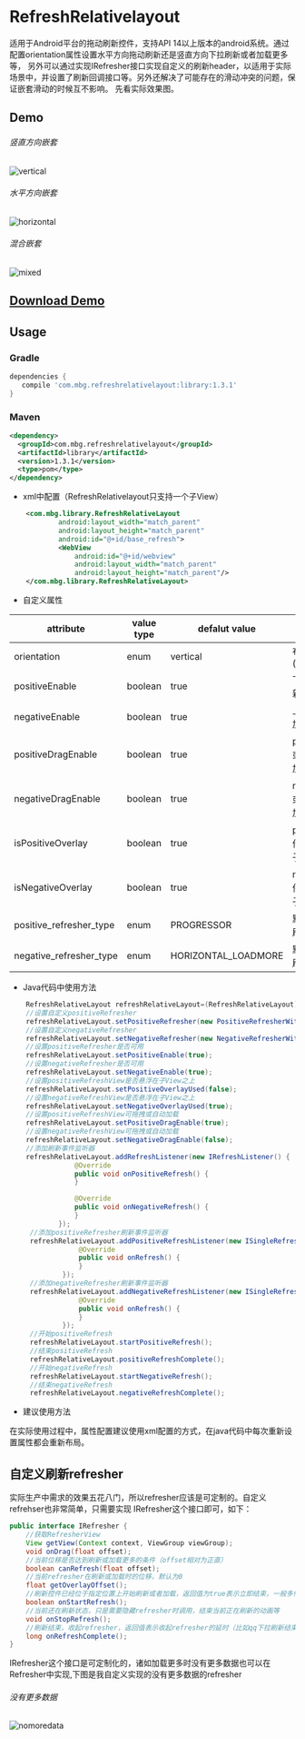 # RefreshRelativelayout
适用于Android平台的拖动刷新控件，支持API 14以上版本的android系统。通过配置orientation属性设置水平方向拖动刷新还是竖直方向下拉刷新或者加载更多等，
另外可以通过实现IRefresher接口实现自定义的刷新header，以适用于实际场景中，并设置了刷新回调接口等。另外还解决了可能存在的滑动冲突的问题，保证嵌套滑动的时候互不影响。
先看实际效果图。
## Demo
###### 竖直方向嵌套
![vertical](https://github.com/KevinMbg/DemoImages/blob/master/RefreshRelativelayoutDemos/vertical.gif)
###### 水平方向嵌套
![horizontal](https://github.com/KevinMbg/DemoImages/blob/master/RefreshRelativelayoutDemos/horizontal.gif)
###### 混合嵌套
![mixed](https://github.com/KevinMbg/DemoImages/blob/master/RefreshRelativelayoutDemos/mixed.gif)

[Download Demo](https://github.com/KevinMbg/DemoImages/blob/master/RefreshRelativelayoutDemos/app-debug.apk)
----

Usage
-----
### Gradle
```groovy
dependencies {
   compile 'com.mbg.refreshrelativelayout:library:1.3.1'
}
```
### Maven
```xml
<dependency>
  <groupId>com.mbg.refreshrelativelayout</groupId>
  <artifactId>library</artifactId>
  <version>1.3.1</version>
  <type>pom</type>
</dependency>
```
* xml中配置（RefreshRelativelayout只支持一个子View）
```xml
    <com.mbg.library.RefreshRelativeLayout
            android:layout_width="match_parent"
            android:layout_height="match_parent"
            android:id="@+id/base_refresh">
            <WebView
                android:id="@+id/webview"
                android:layout_width="match_parent"
                android:layout_height="match_parent"/>
    </com.mbg.library.RefreshRelativeLayout>
```
* 自定义属性

|attribute|value type|defalut value| description|
| --- | --- | --- | --- |
|orientation|enum|vertical|布局方式水平或竖直(horizontal/vertical)|
|positiveEnable|boolean|true|下拉刷新或者右滑刷新是否可用|
|negativeEnable|boolean|true|上滑加载更多或左滑加载是否可用|
|positiveDragEnable|boolean|true|positve方向可拖拽或是滑动到边缘自动加载|
|negativeDragEnable|boolean|true|negative方向可拖拽或是滑动到边缘自动加载|
|isPositiveOverlay|boolean|true|positive方向刷新控件显示时是否悬浮在子View上方|
|isNegativeOverlay|boolean|true|negative方向刷新控件显示时是否悬浮在子View上方|
|positive_refresher_type|enum|PROGRESSOR|默认提供的positive刷新控件|
|negative_refresher_type|enum|HORIZONTAL_LOADMORE|默认提供的negative刷新控件|

* Java代码中使用方法
```java
    RefreshRelativeLayout refreshRelativeLayout=(RefreshRelativeLayout)findViewById(R.id.base_refresh);
    //设置自定义positiveRefresher
    refreshRelativeLayout.setPositiveRefresher(new PositiveRefresherWithText(true));
    //设置自定义negativeRefresher
    refreshRelativeLayout.setNegativeRefresher(new NegativeRefresherWithNodata(true));
    //设置positiveRefresher是否可用
    refreshRelativeLayout.setPositiveEnable(true);
    //设置negativeRefresher是否可用
    refreshRelativeLayout.setNegativeEnable(true);
    //设置positiveRefreshView是否悬浮在子View之上
    refreshRelativeLayout.setPositiveOverlayUsed(false);
    //设置negativeRefreshView是否悬浮在子View之上
    refreshRelativeLayout.setNegativeOverlayUsed(true);
    //设置positiveRefreshView可拖拽或自动加载
    refreshRelativeLayout.setPositiveDragEnable(true);
    //设置negativeRefreshView可拖拽或自动加载
    refreshRelativeLayout.setNegativeDragEnable(false);
    //添加刷新事件监听器
    refreshRelativeLayout.addRefreshListener(new IRefreshListener() {
                @Override
                public void onPositiveRefresh() {
                }

                @Override
                public void onNegativeRefresh() {
                }
            });
     //添加positiveRefresher刷新事件监听器
     refreshRelativeLayout.addPositiveRefreshListener(new ISingleRefreshListener() {
                 @Override
                 public void onRefresh() {
                 }
             });
     //添加negativeRefresher刷新事件监听器
     refreshRelativeLayout.addNegativeRefreshListener(new ISingleRefreshListener() {
                 @Override
                 public void onRefresh() {
                 }
             });
     //开始positiveRefresh
     refreshRelativeLayout.startPositiveRefresh();
     //结束positiveRefresh
     refreshRelativeLayout.positiveRefreshComplete();
     //开始negativeRefresh
     refreshRelativeLayout.startNegativeRefresh();
     //结束negativeRefresh
     refreshRelativeLayout.negativeRefreshComplete();
```
* 建议使用方法

在实际使用过程中，属性配置建议使用xml配置的方式，在java代码中每次重新设置属性都会重新布局。

## 自定义刷新refresher
实际生产中需求的效果五花八门，所以refresher应该是可定制的。自定义refrehser也非常简单，只需要实现
IRefresher这个接口即可，如下：
```java
public interface IRefresher {
    //获取RefresherView
    View getView(Context context, ViewGroup viewGroup);
    void onDrag(float offset);
    //当前位移是否达到刷新或加载更多的条件（offset相对为正直）
    boolean canRefresh(float offset);
    //当前refresher在刷新或加载时的位移，默认为0
    float getOverlayOffset();
    //刷新控件已经位于指定位置上开始刷新或者加载，返回值为true表示立即结束，一般多情况下返回false，类似demo中右滑加载更多的情况返回true
    boolean onStartRefresh();
    //当前还在刷新状态，只是需要隐藏refresher时调用，结束当前正在刷新的动画等
    void onStopRefresh();
    //刷新结束，收起refresher，返回值表示收起refresher的延时（比如qq下拉刷新结束的延时）
    long onRefreshComplete();
}
```
IRefresher这个接口是可定制化的，诸如加载更多时没有更多数据也可以在Refresher中实现,下图是我自定义实现的没有更多数据的refresher
###### 没有更多数据
![nomoredata](https://github.com/KevinMbg/DemoImages/blob/master/RefreshRelativelayoutDemos/nomoredata.gif)



